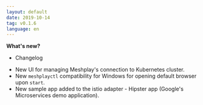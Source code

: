```yaml
---
layout: default
date: 2019-10-14
tag: v0.1.6
language: en
---
```


**What's new?**

- Changelog

* New UI for managing Meshplay's connection to Kubernetes cluster.
* New `meshplayctl` compatibility for Windows for opening default browser upon `start`.
* New sample app added to the istio adapter - Hipster app (Google's Microservices demo application).

